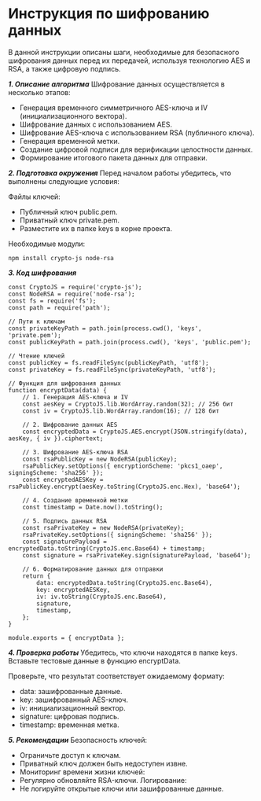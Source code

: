 # Инструкция по шифрованию данных #

В данной инструкции описаны шаги, необходимые для безопасного шифрования данных перед их передачей, используя технологию AES и RSA, а также цифровую подпись.

***1. Описание алгоритма***
Шифрование данных осуществляется в несколько этапов:
- Генерация временного симметричного AES-ключа и IV (инициализационного вектора).
- Шифрование данных с использованием AES.
- Шифрование AES-ключа с использованием RSA (публичного ключа).
- Генерация временной метки.
- Создание цифровой подписи для верификации целостности данных.
- Формирование итогового пакета данных для отправки.

***2. Подготовка окружения***
Перед началом работы убедитесь, что выполнены следующие условия:

Файлы ключей:
- Публичный ключ public.pem.
- Приватный ключ private.pem.
- Разместите их в папке keys в корне проекта.

Необходимые модули:
```
npm install crypto-js node-rsa
```

***3. Код шифрования***
```
const CryptoJS = require('crypto-js');
const NodeRSA = require('node-rsa');
const fs = require('fs');
const path = require('path');

// Пути к ключам
const privateKeyPath = path.join(process.cwd(), 'keys', 'private.pem');
const publicKeyPath = path.join(process.cwd(), 'keys', 'public.pem');

// Чтение ключей
const publicKey = fs.readFileSync(publicKeyPath, 'utf8');
const privateKey = fs.readFileSync(privateKeyPath, 'utf8');

// Функция для шифрования данных
function encryptData(data) {
    // 1. Генерация AES-ключа и IV
    const aesKey = CryptoJS.lib.WordArray.random(32); // 256 бит
    const iv = CryptoJS.lib.WordArray.random(16); // 128 бит

    // 2. Шифрование данных AES
    const encryptedData = CryptoJS.AES.encrypt(JSON.stringify(data), aesKey, { iv }).ciphertext;

    // 3. Шифрование AES-ключа RSA
    const rsaPublicKey = new NodeRSA(publicKey);
    rsaPublicKey.setOptions({ encryptionScheme: 'pkcs1_oaep', signingScheme: 'sha256' });
    const encryptedAESKey = rsaPublicKey.encrypt(aesKey.toString(CryptoJS.enc.Hex), 'base64');

    // 4. Создание временной метки
    const timestamp = Date.now().toString();

    // 5. Подпись данных RSA
    const rsaPrivateKey = new NodeRSA(privateKey);
    rsaPrivateKey.setOptions({ signingScheme: 'sha256' });
    const signaturePayload = encryptedData.toString(CryptoJS.enc.Base64) + timestamp;
    const signature = rsaPrivateKey.sign(signaturePayload, 'base64');

    // 6. Форматирование данных для отправки
    return {
        data: encryptedData.toString(CryptoJS.enc.Base64),
        key: encryptedAESKey,
        iv: iv.toString(CryptoJS.enc.Base64),
        signature,
        timestamp,
    };
}

module.exports = { encryptData };
```
***4. Проверка работы***
Убедитесь, что ключи находятся в папке keys.
Вставьте тестовые данные в функцию encryptData.

Проверьте, что результат соответствует ожидаемому формату:
- data: зашифрованные данные.
- key: зашифрованный AES-ключ.
- iv: инициализационный вектор.
- signature: цифровая подпись.
- timestamp: временная метка.

***5. Рекомендации***
Безопасность ключей: 
- Ограничьте доступ к ключам.
- Приватный ключ должен быть недоступен извне.
- Мониторинг времени жизни ключей:
- Регулярно обновляйте RSA-ключи.
Логирование:
- Не логируйте открытые ключи или зашифрованные данные.